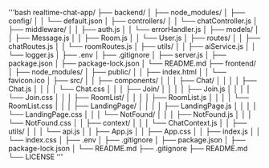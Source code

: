 '''bash
realtime-chat-app/
├── backend/
│   ├── node_modules/
│   ├── config/
│   │   └── default.json
│   ├── controllers/
│   │   └── chatController.js
│   ├── middleware/
│   │   ├── auth.js
│   │   └── errorHandler.js
│   ├── models/
│   │   ├── Message.js
│   │   ├── Room.js
│   │   └── User.js
│   ├── routes/
│   │   ├── chatRoutes.js
│   │   └── roomRoutes.js
│   ├── utils/
│   │   ├── aiService.js
│   │   └── logger.js
│   ├── .env
│   ├── .gitignore
│   ├── server.js
│   ├── package.json
│   ├── package-lock.json
│   └── README.md
├── frontend/
│   ├── node_modules/
│   ├── public/
│   │   ├── index.html
│   │   └── favicon.ico
│   ├── src/
│   │   ├── components/
│   │   │   ├── Chat/
│   │   │   │   ├── Chat.js
│   │   │   │   └── Chat.css
│   │   │   ├── Join/
│   │   │   │   ├── Join.js
│   │   │   │   └── Join.css
│   │   │   ├── RoomList/
│   │   │   │   ├── RoomList.js
│   │   │   │   └── RoomList.css
│   │   │   ├── LandingPage/
│   │   │   │   ├── LandingPage.js
│   │   │   │   └── LandingPage.css
│   │   │   └── NotFound/
│   │   │       ├── NotFound.js
│   │   │       └── NotFound.css
│   │   ├── context/
│   │   │   └── ChatContext.js
│   │   ├── utils/
│   │   │   └── api.js
│   │   ├── App.js
│   │   ├── App.css
│   │   ├── index.js
│   │   └── index.css
│   ├── .env
│   ├── .gitignore
│   ├── package.json
│   ├── package-lock.json
│   └── README.md
├── .gitignore
├── README.md
└── LICENSE
'''